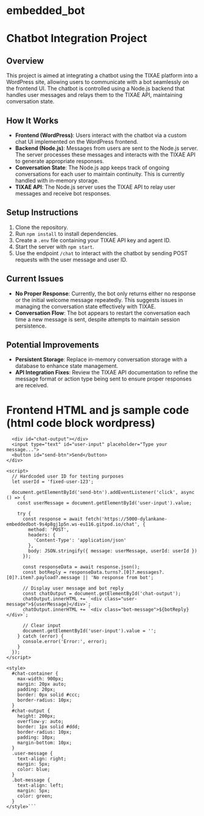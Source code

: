 # embedded_bot
# Chatbot Integration Project

## Overview
This project is aimed at integrating a chatbot using the TIXAE platform into a WordPress site, allowing users to communicate with a bot seamlessly on the frontend UI. The chatbot is controlled using a Node.js backend that handles user messages and relays them to the TIXAE API, maintaining conversation state.

## How It Works
- **Frontend (WordPress)**: Users interact with the chatbot via a custom chat UI implemented on the WordPress frontend.
- **Backend (Node.js)**: Messages from users are sent to the Node.js server. The server processes these messages and interacts with the TIXAE API to generate appropriate responses.
- **Conversation State**: The Node.js app keeps track of ongoing conversations for each user to maintain continuity. This is currently handled with in-memory storage.
- **TIXAE API**: The Node.js server uses the TIXAE API to relay user messages and receive bot responses.

## Setup Instructions
1. Clone the repository.
2. Run `npm install` to install dependencies.
3. Create a `.env` file containing your TIXAE API key and agent ID.
4. Start the server with `npm start`.
5. Use the endpoint `/chat` to interact with the chatbot by sending POST requests with the user message and user ID.

## Current Issues
- **No Proper Response**: Currently, the bot only returns either no response or the initial welcome message repeatedly. This suggests issues in managing the conversation state effectively with TIXAE.
- **Conversation Flow**: The bot appears to restart the conversation each time a new message is sent, despite attempts to maintain session persistence.

## Potential Improvements
- **Persistent Storage**: Replace in-memory conversation storage with a database to enhance state management.
- **API Integration Fixes**: Review the TIXAE API documentation to refine the message format or action type being sent to ensure proper responses are received.





# Frontend HTML and js sample code (html code block wordpress)
```<div id="chat-container">
  <div id="chat-output"></div>
  <input type="text" id="user-input" placeholder="Type your message...">
  <button id="send-btn">Send</button>
</div>

<script>
  // Hardcoded user ID for testing purposes
  let userId = 'fixed-user-123';

  document.getElementById('send-btn').addEventListener('click', async () => {
    const userMessage = document.getElementById('user-input').value;

    try {
      const response = await fetch('https://5000-dylankane-embeddedbot-9s4p8gj1p5n.ws-eu116.gitpod.io/chat', {
        method: 'POST',
        headers: {
          'Content-Type': 'application/json'
        },
        body: JSON.stringify({ message: userMessage, userId: userId })
      });

      const responseData = await response.json();
      const botReply = responseData.turns?.[0]?.messages?.[0]?.item?.payload?.message || 'No response from bot';

      // Display user message and bot reply
      const chatOutput = document.getElementById('chat-output');
      chatOutput.innerHTML += `<div class="user-message">${userMessage}</div>`;
      chatOutput.innerHTML += `<div class="bot-message">${botReply}</div>`;

      // Clear input
      document.getElementById('user-input').value = '';
    } catch (error) {
      console.error('Error:', error);
    }
  });
</script>

<style>
  #chat-container {
    max-width: 900px;
    margin: 20px auto;
    padding: 20px;
    border: 0px solid #ccc;
    border-radius: 10px;
  }
  #chat-output {
    height: 200px;
    overflow-y: auto;
    border: 1px solid #ddd;
    border-radius: 10px;
    padding: 10px;
    margin-bottom: 10px;
  }
  .user-message {
    text-align: right;
    margin: 5px;
    color: blue;
  }
  .bot-message {
    text-align: left;
    margin: 5px;
    color: green;
  }
</style>```